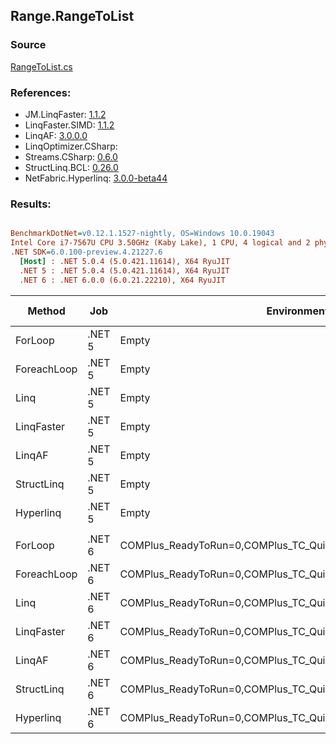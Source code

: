 ﻿## Range.RangeToList

### Source
[RangeToList.cs](../LinqBenchmarks/Range/RangeToList.cs)

### References:
- JM.LinqFaster: [1.1.2](https://www.nuget.org/packages/JM.LinqFaster/1.1.2)
- LinqFaster.SIMD: [1.1.2](https://www.nuget.org/packages/LinqFaster.SIMD/1.0.3)
- LinqAF: [3.0.0.0](https://www.nuget.org/packages/LinqAF/3.0.0.0)
- LinqOptimizer.CSharp: [](https://www.nuget.org/packages/LinqOptimizer.CSharp/)
- Streams.CSharp: [0.6.0](https://www.nuget.org/packages/Streams.CSharp/0.6.0)
- StructLinq.BCL: [0.26.0](https://www.nuget.org/packages/StructLinq/0.26.0)
- NetFabric.Hyperlinq: [3.0.0-beta44](https://www.nuget.org/packages/NetFabric.Hyperlinq/3.0.0-beta44)

### Results:
``` ini

BenchmarkDotNet=v0.12.1.1527-nightly, OS=Windows 10.0.19043
Intel Core i7-7567U CPU 3.50GHz (Kaby Lake), 1 CPU, 4 logical and 2 physical cores
.NET SDK=6.0.100-preview.4.21227.6
  [Host] : .NET 5.0.4 (5.0.421.11614), X64 RyuJIT
  .NET 5 : .NET 5.0.4 (5.0.421.11614), X64 RyuJIT
  .NET 6 : .NET 6.0.0 (6.0.21.22210), X64 RyuJIT


```
|      Method |    Job |                                                   EnvironmentVariables |  Runtime | Start | Count |      Mean |    Error |   StdDev | Ratio | RatioSD |  Gen 0 | Gen 1 | Gen 2 | Allocated |
|------------ |------- |----------------------------------------------------------------------- |--------- |------ |------ |----------:|---------:|---------:|------:|--------:|-------:|------:|------:|----------:|
|     ForLoop | .NET 5 |                                                                  Empty | .NET 5.0 |     0 |   100 | 336.81 ns | 3.110 ns | 2.757 ns |  1.00 |    0.00 | 0.5660 |     - |     - |   1,184 B |
| ForeachLoop | .NET 5 |                                                                  Empty | .NET 5.0 |     0 |   100 | 751.66 ns | 3.845 ns | 3.408 ns |  2.23 |    0.02 | 0.5922 |     - |     - |   1,240 B |
|        Linq | .NET 5 |                                                                  Empty | .NET 5.0 |     0 |   100 | 230.40 ns | 3.166 ns | 2.644 ns |  0.68 |    0.01 | 0.2370 |     - |     - |     496 B |
|  LinqFaster | .NET 5 |                                                                  Empty | .NET 5.0 |     0 |   100 | 123.19 ns | 1.343 ns | 1.257 ns |  0.37 |    0.01 | 0.4206 |     - |     - |     880 B |
|      LinqAF | .NET 5 |                                                                  Empty | .NET 5.0 |     0 |   100 | 350.98 ns | 1.687 ns | 1.578 ns |  1.04 |    0.01 | 0.2179 |     - |     - |     456 B |
|  StructLinq | .NET 5 |                                                                  Empty | .NET 5.0 |     0 |   100 | 102.45 ns | 1.321 ns | 1.236 ns |  0.30 |    0.00 | 0.2180 |     - |     - |     456 B |
|   Hyperlinq | .NET 5 |                                                                  Empty | .NET 5.0 |     0 |   100 |  53.98 ns | 0.642 ns | 0.536 ns |  0.16 |    0.00 | 0.2180 |     - |     - |     456 B |
|             |        |                                                                        |          |       |       |           |          |          |       |         |        |       |       |           |
|     ForLoop | .NET 6 | COMPlus_ReadyToRun=0,COMPlus_TC_QuickJitForLoops=1,COMPlus_TieredPGO=1 | .NET 6.0 |     0 |   100 | 297.84 ns | 5.693 ns | 5.325 ns |  1.00 |    0.00 | 0.5660 |     - |     - |   1,184 B |
| ForeachLoop | .NET 6 | COMPlus_ReadyToRun=0,COMPlus_TC_QuickJitForLoops=1,COMPlus_TieredPGO=1 | .NET 6.0 |     0 |   100 | 578.97 ns | 6.420 ns | 6.006 ns |  1.94 |    0.03 | 0.5922 |     - |     - |   1,240 B |
|        Linq | .NET 6 | COMPlus_ReadyToRun=0,COMPlus_TC_QuickJitForLoops=1,COMPlus_TieredPGO=1 | .NET 6.0 |     0 |   100 | 190.79 ns | 2.427 ns | 2.151 ns |  0.64 |    0.02 | 0.2370 |     - |     - |     496 B |
|  LinqFaster | .NET 6 | COMPlus_ReadyToRun=0,COMPlus_TC_QuickJitForLoops=1,COMPlus_TieredPGO=1 | .NET 6.0 |     0 |   100 | 131.10 ns | 1.971 ns | 1.843 ns |  0.44 |    0.01 | 0.4206 |     - |     - |     880 B |
|      LinqAF | .NET 6 | COMPlus_ReadyToRun=0,COMPlus_TC_QuickJitForLoops=1,COMPlus_TieredPGO=1 | .NET 6.0 |     0 |   100 | 277.86 ns | 5.524 ns | 8.435 ns |  0.92 |    0.04 | 0.2179 |     - |     - |     456 B |
|  StructLinq | .NET 6 | COMPlus_ReadyToRun=0,COMPlus_TC_QuickJitForLoops=1,COMPlus_TieredPGO=1 | .NET 6.0 |     0 |   100 |  92.15 ns | 1.368 ns | 1.213 ns |  0.31 |    0.01 | 0.2180 |     - |     - |     456 B |
|   Hyperlinq | .NET 6 | COMPlus_ReadyToRun=0,COMPlus_TC_QuickJitForLoops=1,COMPlus_TieredPGO=1 | .NET 6.0 |     0 |   100 |  59.16 ns | 1.265 ns | 2.345 ns |  0.19 |    0.01 | 0.2180 |     - |     - |     456 B |
